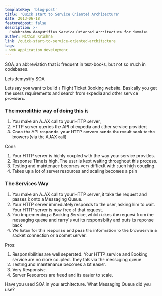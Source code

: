 ```yaml
---
templateKey: 'blog-post'
title: 'Quick start to Service Oriented Architecture'
date: 2013-06-18
featuredpost: false
description: >-
  Codebrahma demystifies Service Oriented Architecture for dummies.
author: Nithin Krishna 
link: /quick-start-to-service-oriented-architecture
tags:
- web application development
---
```


SOA, an abbreviation that is frequent in text-books, but not so much in codebases.

Lets demystify SOA.

Lets say you want to build a Flight Ticket Booking website. Basically you get the users requirements and search from expedia and other service providers.

### The monolithic way of doing this is

1. You make an AJAX call to your HTTP server,
2. HTTP server queries the API of expedia and other service providers
3. Once the API responds, your HTTP servers sends the result back to the browers (via the AJAX call)

Cons:

1. Your HTTP server is highly coupled with the way your service provides.
2. Response Time is high. The user is kept waiting throughout this process.
3. Testing and maintenace becomes very difficult with such high coupling.
4. Takes up a lot of server resources and scaling becomes a pain

### The Services Way

1. You make an AJAX call to your HTTP server, it take the request and passes it onto a Messaging Queue.
2. Your HTTP server immediately responds to the user, asking him to wait. Your HTTP server is now free of that request.
3. You implementing a Booking Service, which takes the request from the messaging queue and carry's out its responsibilty and puts its reponse back
4. We listen for this response and pass the information to the browser via a socket connection or a comet server.

Pros:

1. Responsibilities are well seperated. Your HTTP service and Booking service are no more coupled. They talk via the messaging queue
2. Testing and maintenance becomes a lot easier.
3. Very Responsive.
4. Server Resources are freed and its easier to scale.

  
Have you used SOA in your architecture. What Messaging Queue did you use?

  
